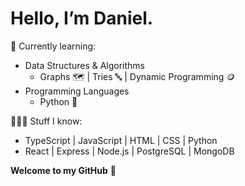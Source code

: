 # Hello, I’m Daniel.
🧠 Currently learning:
- Data Structures & Algorithms
  - Graphs 🗺️ | Tries 🔤 | Dynamic Programming 🪙
- Programming Languages
  - Python 🐍

👨🏻‍💻 Stuff I know:
- TypeScript | JavaScript | HTML | CSS | Python
- React | Express | Node.js | PostgreSQL | MongoDB

**Welcome to my GitHub** 👋 

